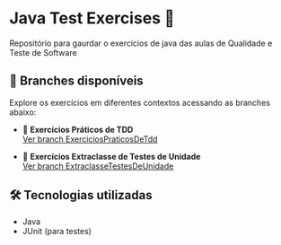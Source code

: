 # Java Test Exercises 🧪

Repositório para gaurdar o exercícios de java das aulas de Qualidade e Teste de Software

## 🔀 Branches disponíveis

Explore os exercícios em diferentes contextos acessando as branches abaixo:

- 📘 **Exercícios Práticos de TDD**  
  [Ver branch ExerciciosPraticosDeTdd](https://github.com/miguelcondesantos/JavaTestExercises/tree/ExerciciosPraticosDeTdd)

- 📗 **Exercícios Extraclasse de Testes de Unidade**  
  [Ver branch ExtraclasseTestesDeUnidade](https://github.com/miguelcondesantos/JavaTestExercises/tree/ExtraclasseTestesDeUnidade)

## 🛠️ Tecnologias utilizadas

- Java
- JUnit (para testes)
